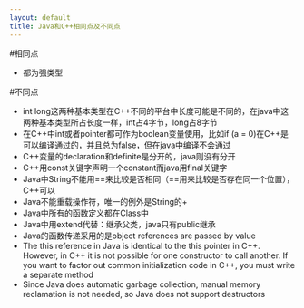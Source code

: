 ```yaml
---
layout: default
title: Java和C++相同点及不同点
---
```


#相同点
- 都为强类型


#不同点
- int long这两种基本类型在C++不同的平台中长度可能是不同的，在java中这两种基本类型所占长度一样，int占4字节，long占8字节
- 在C++中int或者pointer都可作为boolean变量使用，比如if (a = 0)在C++是可以编译通过的，并且总为false，但在java中编译不会通过
- C++变量的declaration和definite是分开的，java则没有分开
- C++用const关键字声明一个constant而java用final关键字
- Java中String不能用==来比较是否相同（==用来比较是否存在同一个位置），C++可以
- Java不能重载操作符，唯一的例外是String的+
- Java中所有的函数定义都在Class中
- Java中用extend代替：继承父类，java只有public继承
- Java的函数传递采用的是object references are passed by value
- The this reference in Java is identical to the this pointer in C++. However, in
C++ it is not possible for one constructor to call another. If you want to factor
out common initialization code in C++, you must write a separate method
- Since Java does automatic garbage collection, manual memory reclamation is
not needed, so Java does not support destructors

